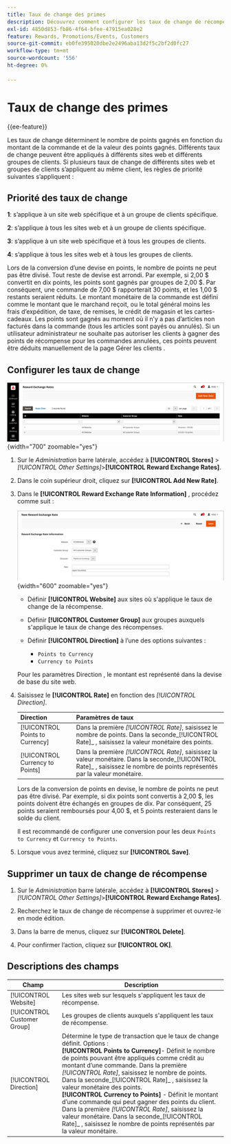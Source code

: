 ```yaml
---
title: Taux de change des primes
description: Découvrez comment configurer les taux de change de récompense qui déterminent le nombre de points de récompense gagnés.
exl-id: 4850d853-fb86-4f64-bfee-47915ea028e2
feature: Rewards, Promotions/Events, Customers
source-git-commit: eb0fe395020dbe2e2496aba13d2f5c2bf2d0fc27
workflow-type: tm+mt
source-wordcount: '556'
ht-degree: 0%

---
```


# Taux de change des primes

{{ee-feature}}

Les taux de change déterminent le nombre de points gagnés en fonction du montant de la commande et de la valeur des points gagnés. Différents taux de change peuvent être appliqués à différents sites web et différents groupes de clients. Si plusieurs taux de change de différents sites web et groupes de clients s’appliquent au même client, les règles de priorité suivantes s’appliquent :

## Priorité des taux de change

**1**: s’applique à un site web spécifique et à un groupe de clients spécifique.

**2**: s’applique à tous les sites web et à un groupe de clients spécifique.

**3**: s’applique à un site web spécifique et à tous les groupes de clients.

**4**: s’applique à tous les sites web et à tous les groupes de clients.

Lors de la conversion d’une devise en points, le nombre de points ne peut pas être divisé. Tout reste de devise est arrondi. Par exemple, si 2,00 $ convertit en dix points, les points sont gagnés par groupes de 2,00 $. Par conséquent, une commande de 7,00 $ rapporterait 30 points, et les 1,00 $ restants seraient réduits. Le montant monétaire de la commande est défini comme le montant que le marchand reçoit, ou le total général moins les frais d’expédition, de taxe, de remises, le crédit de magasin et les cartes-cadeaux. Les points sont gagnés au moment où il n’y a pas d’articles non facturés dans la commande (tous les articles sont payés ou annulés). Si un utilisateur administrateur ne souhaite pas autoriser les clients à gagner des points de récompense pour les commandes annulées, ces points peuvent être déduits manuellement de la page Gérer les clients .

## Configurer les taux de change

![Taux de change des primes](./assets/reward-exchange-rates.png){width="700" zoomable="yes"}

1. Sur le _Administration_ barre latérale, accédez à **[!UICONTROL Stores]** > _[!UICONTROL Other Settings]_>**[!UICONTROL Reward Exchange Rates]**.

1. Dans le coin supérieur droit, cliquez sur **[!UICONTROL Add New Rate]**.

1. Dans le **[!UICONTROL Reward Exchange Rate Information]** , procédez comme suit :

   ![Taux de change des primes - information](./assets/reward-exchange-rate-new.png){width="600" zoomable="yes"}

   - Définir **[!UICONTROL Website]** aux sites où s&#39;applique le taux de change de la récompense.

   - Définir **[!UICONTROL Customer Group]** aux groupes auxquels s&#39;applique le taux de change des récompenses.

   - Définir **[!UICONTROL Direction]** à l’une des options suivantes :

      - `Points to Currency`
      - `Currency to Points`

   Pour les paramètres Direction , le montant est représenté dans la devise de base du site web.

1. Saisissez le **[!UICONTROL Rate]** en fonction des _[!UICONTROL Direction]_.

   | Direction | Paramètres de taux |
   |---------|-------------|
   | [!UICONTROL Points to Currency] | Dans la première _[!UICONTROL Rate]_, saisissez le nombre de points. Dans la seconde_[!UICONTROL Rate]_ , saisissez la valeur monétaire des points. |
   | [!UICONTROL Currency to Points] | Dans la première  _[!UICONTROL Rate]_, saisissez la valeur monétaire. Dans la seconde_[!UICONTROL Rate]_ , saisissez le nombre de points représentés par la valeur monétaire. |

   Lors de la conversion de points en devise, le nombre de points ne peut pas être divisé. Par exemple, si dix points sont convertis à 2,00 $, les points doivent être échangés en groupes de dix. Par conséquent, 25 points seraient remboursés pour 4,00 $, et 5 points resteraient dans le solde du client.

   Il est recommandé de configurer une conversion pour les deux `Points to Currency` et `Currency to Points`.

1. Lorsque vous avez terminé, cliquez sur **[!UICONTROL Save]**.

## Supprimer un taux de change de récompense

1. Sur le _Administration_ barre latérale, accédez à **[!UICONTROL Stores]** > _[!UICONTROL Other Settings]_>**[!UICONTROL Reward Exchange Rates]**.

1. Recherchez le taux de change de récompense à supprimer et ouvrez-le en mode édition.

1. Dans la barre de menus, cliquez sur **[!UICONTROL Delete]**.

1. Pour confirmer l’action, cliquez sur **[!UICONTROL OK]**.

## Descriptions des champs

| Champ | Description |
|--- |--- |
| [!UICONTROL Website] | Les sites web sur lesquels s&#39;appliquent les taux de récompense. |
| [!UICONTROL Customer Group] | Les groupes de clients auxquels s&#39;appliquent les taux de récompense. |
| [!UICONTROL Direction] | Détermine le type de transaction que le taux de change définit. Options : <br/>**[!UICONTROL Points to Currency]**- Définit le nombre de points pouvant être appliqués comme crédit au montant d’une commande. Dans la première _[!UICONTROL Rate]_, saisissez le nombre de points. Dans la seconde_[!UICONTROL Rate]_ , saisissez la valeur monétaire des points.<br/>**[!UICONTROL Currency to Points]** - Définit le montant d’une commande qui peut gagner des points du client. Dans la première  _[!UICONTROL Rate]_, saisissez la valeur monétaire. Dans la seconde_[!UICONTROL Rate]_ , saisissez le nombre de points représentés par la valeur monétaire. |
